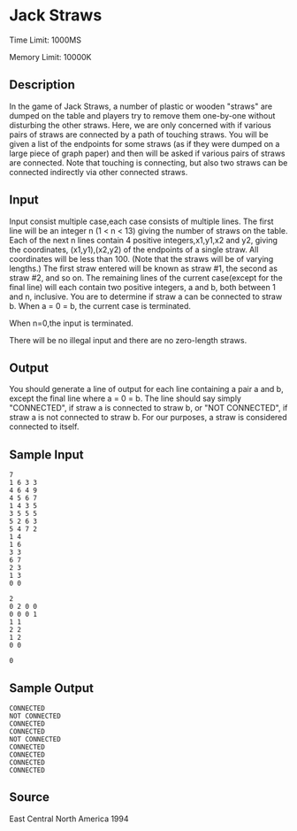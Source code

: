 # Jack Straws

Time Limit: 1000MS

Memory Limit: 10000K


## Description

In the game of Jack Straws, a number of plastic or wooden "straws" are dumped on the table and players try to remove them one-by-one without disturbing the other straws. Here, we are only concerned with if various pairs of straws are connected by a path of touching straws. You will be given a list of the endpoints for some straws (as if they were dumped on a large piece of graph paper) and then will be asked if various pairs of straws are connected. Note that touching is connecting, but also two straws can be connected indirectly via other connected straws.


## Input

Input consist multiple case,each case consists of multiple lines. The first line will be an integer n (1 < n < 13) giving the number of straws on the table. Each of the next n lines contain 4 positive integers,x1,y1,x2 and y2, giving the coordinates, (x1,y1),(x2,y2) of the endpoints of a single straw. All coordinates will be less than 100. (Note that the straws will be of varying lengths.) The first straw entered will be known as straw #1, the second as straw #2, and so on. The remaining lines of the current case(except for the final line) will each contain two positive integers, a and b, both between 1 and n, inclusive. You are to determine if straw a can be connected to straw b. When a = 0 = b, the current case is terminated.

When n=0,the input is terminated.

There will be no illegal input and there are no zero-length straws.


## Output

You should generate a line of output for each line containing a pair a and b, except the final line where a = 0 = b. The line should say simply "CONNECTED", if straw a is connected to straw b, or "NOT CONNECTED", if straw a is not connected to straw b. For our purposes, a straw is considered connected to itself.


## Sample Input

```
7
1 6 3 3
4 6 4 9
4 5 6 7
1 4 3 5
3 5 5 5
5 2 6 3
5 4 7 2
1 4
1 6
3 3
6 7
2 3
1 3
0 0

2
0 2 0 0
0 0 0 1
1 1
2 2
1 2
0 0

0
```


## Sample Output

```
CONNECTED
NOT CONNECTED
CONNECTED
CONNECTED
NOT CONNECTED
CONNECTED
CONNECTED
CONNECTED
CONNECTED
```


## Source

East Central North America 1994
